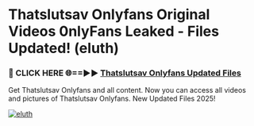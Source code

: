 # Thatslutsav Onlyfans Original Videos 0nlyFans Leaked - Files Updated! (eluth)

<h3>🔴 CLICK HERE 🌐==►► <a href="https://tinyurl.com/ehrbuxhb" rel="nofollow">Thatslutsav Onlyfans Updated Files</a></h3>

Get Thatslutsav Onlyfans and all content. Now you can access all videos and pictures of Thatslutsav Onlyfans. New Updated Files 2025!

[![eluth](https://i.imgur.com/lVYEuWS.gif)](https://tinyurl.com/ehrbuxhb)
